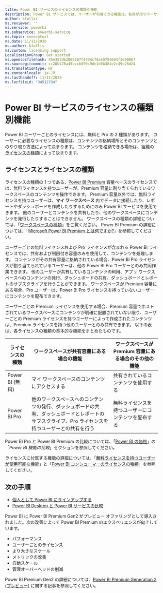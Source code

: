 ```yaml
---
title: Power BI サービスのライセンスの種類別機能
description: Power BI サービスでは、ユーザーが利用できる機能は、各自が持つユーザーごとのライセンスの種類 (無料または Pro) と、各自が操作しているコンテンツが Power BI Premium 容量に割り当てられたワークスペース内にあるかどうかに基づいて定義されます。
author: kfollis
ms.reviewer: ''
ms.service: powerbi
ms.subservice: powerbi-service
ms.topic: conceptual
ms.date: 11/11/2020
ms.author: kfollis
ms.custom: licensing support
LocalizationGroup: Get started
ms.openlocfilehash: 48e382db2866187f4394cf8a60789604f3d900b7
ms.sourcegitcommit: cc20b476a45bccb870c9de1d0b384e2c39e25d24
ms.translationtype: HT
ms.contentlocale: ja-JP
ms.lasthandoff: 11/11/2020
ms.locfileid: "94512794"
---
```

# <a name="power-bi-service-features-by-license-type"></a>Power BI サービスのライセンスの種類別機能

Power BI ユーザーごとのライセンスには、無料と Pro の 2 種類があります。 ユーザーに必要なライセンスの種類は、コンテンツの格納場所とそのコンテンツとのやり取り方法によって決まります。 コンテンツを格納できる場所は、組織の[ライセンスの種類](#licenses-and-license-types)によって決まります。

## <a name="licenses-and-license-types"></a>ライセンスとライセンスの種類

ライセンスの種類の 1 つである、[Power BI Premium](../admin/service-admin-premium-purchase.md) 容量ベースのライセンスでは、無料ライセンスを持つユーザーが、Premium 容量に割り当てられているワークスペースのコンテンツを操作できます。 Premium 容量以外では、無料ライセンスを持つユーザーは、**マイ ワークスペース** 内でデータに接続したり、レポートやダッシュボードを作成したりするためにのみ Power BI サービスを使用できます。 他のユーザーとコンテンツを共有したり、他のワークスペースにコンテンツを発行したりすることはできません。 ワークスペースの種類の詳細については、「[ワークスペースの種類](../consumer/end-user-workspaces.md#types-of-workspaces)」をご覧ください。 Power BI Premium の詳細については、「[Microsoft Power BI Premium とは何ですか?](../admin/service-premium-what-is.md)」を参照してください。

ユーザーごとの無料ライセンスおよび Pro ライセンスが含まれる Power BI ライセンスでは、共有および制限付き容量のみを使用して、コンテンツを処理します。 コンテンツがその共有容量に格納されている場合、Power BI Pro ライセンスが割り当てられているユーザーは、他の Power BI Pro ユーザーとのみ共同作業できます。 他のユーザーが共有しているコンテンツの利用、アプリ ワークスペースへのコンテンツの発行、ダッシュボードの共有、ダッシュボードとレポートのサブスクライブを行うことができます。  ワークスペースが Premium 容量にある場合、Pro ユーザーは、Power BI Pro ライセンスを持っていないユーザーにコンテンツを配布できます。

ユーザーごとの Premium ライセンスを使用する場合、Premium 容量でホストされているワークスペースにコンテンツが明確に配置されていない限り、ユーザーごとの Premium ライセンスを持つユーザーによって作成されたコンテンツは、Premium ライセンスを持つ他のユーザーとのみ共有できます。 以下の表は、各ライセンスの種類の基本的な機能をまとめたものです。 

| ライセンスの種類 | ワークスペースが共有容量にある場合の機能 | ワークスペースが Premium 容量にある場合のその他の機能 |
| --------- | ----------- | ----------- |
| Power BI (無料) | マイ ワークスペースのコンテンツにアクセスする | 共有されているコンテンツを使用する |
| Power BI Pro | 他のワークスペースへのコンテンツの発行、ダッシュボードの共有、ダッシュボードとレポートのサブスクライブ、Pro ライセンスを持つユーザーとの共有を行う | 無料ライセンスを持つユーザーにコンテンツを配布する |

Power BI Pro と Power BI Premium の比較については、「[Power BI の価格](https://powerbi.microsoft.com/pricing/)」の「_Power BI 機能の比較_」セクションを参照してください。

ライセンスに付属する機能の詳細については、「[無料ライセンスを持つユーザーが使用可能な機能](../consumer/end-user-features.md)」と「[Power BI コンシューマーのライセンスの種類](../consumer/end-user-license.md)」を参照してください。

## <a name="next-steps"></a>次の手順

* [個人として Power BI にサインアップする](service-self-service-signup-for-power-bi.md)
* [Power BI Desktop と Power BI サービスの比較](service-service-vs-desktop.md)


Power BI に Power BI Premium Gen2 がプレビュー オファリングとして導入されました。次の改善によって Power BI Premium のエクスペリエンスが向上しています。
* パフォーマンス
* ユーザーごとのライセンス
* より大きなスケール
* メトリックの改善
* 自動スケール
* 管理オーバーヘッドの削減

Power BI Premium Gen2 の詳細については、[Power BI Premium Generation 2 (プレビュー)](../admin/service-premium-what-is.md#power-bi-premium-generation-2-preview) に関する記事を参照してください。